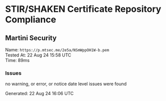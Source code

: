 # STIR/SHAKEN Certificate Repository Compliance

## Martini Security

Name: `https://p.mtsec.me/2e5a/NSmWppOH1W-b.pem`\
Tested At: 22 Aug 24 15:58 UTC\
Time: 89ms

### Issues

no warning, or error, or notice date level issues were found

Generated: 22 Aug 24 16:06 UTC